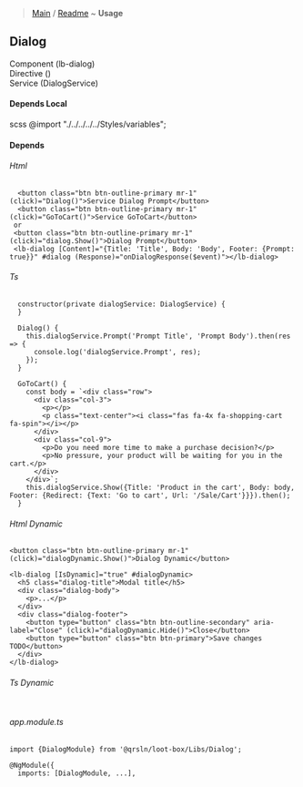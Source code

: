 > [Main](../../../readme.md) / [Readme](readme.md) ~ **Usage**

## Dialog
Component (lb-dialog)  
Directive ()  
Service (DialogService)  

#### Depends Local
scss @import "./../../../../Styles/variables"; 

#### Depends

###### Html
```
  <button class="btn btn-outline-primary mr-1" (click)="Dialog()">Service Dialog Prompt</button>
  <button class="btn btn-outline-primary mr-1" (click)="GoToCart()">Service GoToCart</button>
 or
 <button class="btn btn-outline-primary mr-1" (click)="dialog.Show()">Dialog Prompt</button>
 <lb-dialog [Content]="{Title: 'Title', Body: 'Body', Footer: {Prompt: true}}" #dialog (Response)="onDialogResponse($event)"></lb-dialog>

``` 
###### Ts
``` 
  constructor(private dialogService: DialogService) {
  }

  Dialog() {
    this.dialogService.Prompt('Prompt Title', 'Prompt Body').then(res => {
      console.log('dialogService.Prompt', res);
    });
  }

  GoToCart() {
    const body = `<div class="row">
      <div class="col-3">
        <p></p>
        <p class="text-center"><i class="fas fa-4x fa-shopping-cart fa-spin"></i></p>
      </div>
      <div class="col-9">
        <p>Do you need more time to make a purchase decision?</p>
        <p>No pressure, your product will be waiting for you in the cart.</p>
      </div>
    </div>`;
    this.dialogService.Show({Title: 'Product in the cart', Body: body, Footer: {Redirect: {Text: 'Go to cart', Url: '/Sale/Cart'}}}).then();
  }
```  
###### Html Dynamic
```
<button class="btn btn-outline-primary mr-1" (click)="dialogDynamic.Show()">Dialog Dynamic</button>

<lb-dialog [IsDynamic]="true" #dialogDynamic>
  <h5 class="dialog-title">Modal title</h5>
  <div class="dialog-body">
    <p>...</p>
  </div>
  <div class="dialog-footer">
    <button type="button" class="btn btn-outline-secondary" aria-label="Close" (click)="dialogDynamic.Hide()">Close</button>
    <button type="button" class="btn btn-primary">Save changes TODO</button>
  </div>
</lb-dialog>
```
###### Ts Dynamic
``` 

```
###### app.module.ts
```
import {DialogModule} from '@qrsln/loot-box/Libs/Dialog';

@NgModule({
  imports: [DialogModule, ...],

```  
